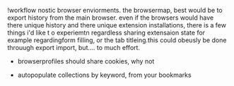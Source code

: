!workflow nostic browser enviorments.
    the browsermap, best would be to export history from the main browser.
    even if the browsers would have there unique history and there unique extension installations, 
    there is a few things i'd like t o experiemtn regardless sharing extensaion state for example regardingform filling, or the tab titleing.this 
    could obeusly be done throuugh export import, but.... to much effort.


- browserprofiles should share cookies, why not

- autopopulate collections by keyword, from your bookmarks